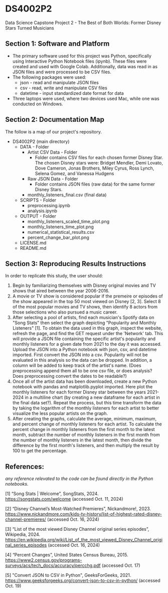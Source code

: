 # DS4002P2
Data Science Capstone Project 2 - The Best of Both Worlds: Former Disney Stars Turned Musicians

## Section 1: Software and Platform
* The primary software used for this project was Python, specifically using Interactive Python Notebook files (ipynb). These files were created and used with Google Colab. Additionally, data was read in as JSON files and were processed to be CSV files.
* The following packages were used:
    * json - read and manipulate JSON files
    * csv - read, write and manipulate CSV files
    * datetime - input standardized date format for data
* Three laptops were used, where two devices used Mac, while one was conducted on Windows.

## Section 2: Documentation Map
The follow is a map of our project's repository.
* DS4002P2 (main directory)
    * DATA - Folder
        * Artist CSV Data - Folder
            * Folder contains CSV files for each chosen former Disney Star. The chosen Disney stars were: Bridget Mendler, Demi Lovato, Dove Cameron, Jonas Brothers, Miley Cyrus, Ross Lynch, Selena Gomez, and Vanessa Hudgens
        * Raw JSON Data - Folder
            * Folder contains JSON files (raw data) for the same former Disney Stars.
        * monthly_listeners_final.csv (final data)
    * SCRIPTS - Folder
        * preprocessing.ipynb
        * analysis.ipynb
    * OUTPUT - Folder
        * monthly_listeners_scaled_time_plot.png
        * monthly_listeners_time_plot.png
        * numerical_statistical_results.csv
        * percent_change_bar_plot.png
    * LICENSE.md
    * README.md

## Section 3: Reproducing Results Instructions
In order to replicate this study, the user should:
1. Begin by familiarizing themselves with Disney original movies and TV shows that aired between the year 2006-2016.
2. A movie or TV show is considered popular if the premeire or episodes of the show appeared in the top 50 most viewed on Disney [2, 3]. Select 8 of the most popular movies and TV shows, then identify 8 actors from those selections who also pursued a music career.
3. After selecting a pool of artists, find each musician's Spotify data on "Song Stats" then select the graph depicting "Popularity and Monthly Listeners" [1]. To obtain the data used in this graph, inspect the website, refresh the page, and find the GET request under the 'Network' tab. This will provide a JSON file containing the specific artist's popularity and monthly listeners for a given date from 2021 to the day it was accessed. Upload the JSON into a Python notebook with json, csv, and datetime imported. First convert the JSON into a csv. Popularity will not be evaluated in this analysis so the data can be dropped. In addition, a column will be added to keep track of the artist's name. (Does preprocessing append them all to be one csv file, or does analysis? Does preprocessing convert the dates to be readable?)
4. Once all of the artist data has been downloaded, create a new Python notebook with pandas and matplotlib.pyplot imported. Here plot the monthly listeners for each former Disney star between the years 2021-2024 in a multiline chart (by creating a new dataframe for each artist in the final data set?). Repeat the process, but this time transform the data by taking the logarithm of the monthly listeners for each artist to better visualize the less popular artists on the graph.
5. After creating the graphs, calculate the average, minimum, maximum, and percent change of monthly listeners for each artist. To calculate the percent change in monthly listeners from the first month to the latest month, subtract the number of monthly listeners in the first month from the number of monthly listeners in the latest month, then divide the difference by the first month's listeners, and then multiply the result by 100 to get the percentage.

 ## References:
 *any reference relevated to the code can  be found directly in the Python notebooks.*

[1] “Song Stats | Welcome”, SongStats, 2024. https://songstats.com/welcome (accessed Oct. 11, 2024)

[2] “Disney Channel’s Most-Watched Premieres”, Nickandmore!, 2023.
https://www.nickandmore.com/kids-tv-history/list-of-highest-rated-disney-channel-premieres/ (accessed Oct. 16, 2024)

[3] “List of the most viewed Disney Channel original series episodes”, Wikipedia, 2024.
https://en.wikipedia.org/wiki/List_of_the_most_viewed_Disney_Channel_original_series_episodes (accessed Oct. 16, 2024)

[4] “Percent Changes”, United States Census Bureau, 2015.
https://www2.census.gov/programs-surveys/acs/tech_docs/accuracy/percchg.pdf (accessed Oct. 17)

[5] "Convert JSON to CSV in Python", GeeksForGeeks, 2021. https://www.geeksforgeeks.org/convert-json-to-csv-in-python/ (accessed Oct. 19)

